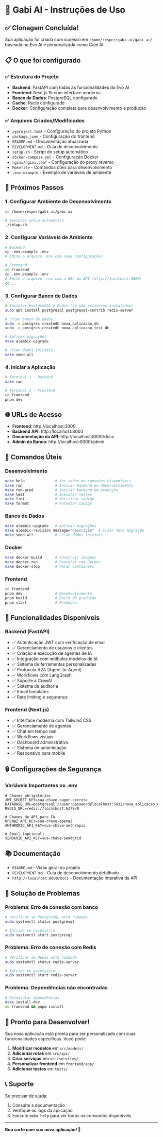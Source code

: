 # 🚀 Gabi AI - Instruções de Uso

## ✅ Clonagem Concluída!

Sua aplicação foi criada com sucesso em `/home/resper/gabi-ai/gabi-ai/` baseada no Evo AI e personalizada como Gabi AI.

## 📋 O que foi configurado

### ✅ Estrutura do Projeto
- **Backend**: FastAPI com todas as funcionalidades do Evo AI
- **Frontend**: Next.js 15 com interface moderna
- **Banco de Dados**: PostgreSQL configurado
- **Cache**: Redis configurado
- **Docker**: Configuração completa para desenvolvimento e produção

### ✅ Arquivos Criados/Modificados
- `pyproject.toml` - Configuração do projeto Python
- `package.json` - Configuração do frontend
- `README.md` - Documentação atualizada
- `DEVELOPMENT.md` - Guia de desenvolvimento
- `setup.sh` - Script de setup automático
- `docker-compose.yml` - Configuração Docker
- `nginx/nginx.conf` - Configuração do proxy reverso
- `Makefile` - Comandos úteis para desenvolvimento
- `.env.example` - Exemplo de variáveis de ambiente

## 🚀 Próximos Passos

### 1. Configurar Ambiente de Desenvolvimento

```bash
cd /home/resper/gabi-ai/gabi-ai

# Executar setup automático
./setup.sh
```

### 2. Configurar Variáveis de Ambiente

```bash
# Backend
cp .env.example .env
# Edite o arquivo .env com suas configurações

# Frontend
cd frontend
cp .env.example .env
# Edite o arquivo .env com a URL da API (http://localhost:8000)
cd ..
```

### 3. Configurar Banco de Dados

```bash
# Instalar PostgreSQL e Redis (se não estiverem instalados)
sudo apt install postgresql postgresql-contrib redis-server

# Criar banco de dados
sudo -u postgres createdb nova_aplicacao_db
sudo -u postgres createdb nova_aplicacao_test_db

# Aplicar migrações
make alembic-upgrade

# Criar dados iniciais
make seed-all
```

### 4. Iniciar a Aplicação

```bash
# Terminal 1 - Backend
make run

# Terminal 2 - Frontend
cd frontend
pnpm dev
```

## 🌐 URLs de Acesso

- **Frontend**: http://localhost:3000
- **Backend API**: http://localhost:8000
- **Documentação da API**: http://localhost:8000/docs
- **Admin do Banco**: http://localhost:8000/admin

## 🔧 Comandos Úteis

### Desenvolvimento
```bash
make help              # Ver todos os comandos disponíveis
make run               # Iniciar backend em desenvolvimento
make run-prod          # Iniciar backend em produção
make test              # Executar testes
make lint              # Verificar código
make format            # Formatar código
```

### Banco de Dados
```bash
make alembic-upgrade   # Aplicar migrações
make alembic-revision message="descrição"  # Criar nova migração
make seed-all          # Criar dados iniciais
```

### Docker
```bash
make docker-build      # Construir imagens
make docker-run        # Executar com Docker
make docker-stop       # Parar containers
```

### Frontend
```bash
cd frontend
pnpm dev               # Desenvolvimento
pnpm build             # Build de produção
pnpm start             # Produção
```

## 🎯 Funcionalidades Disponíveis

### Backend (FastAPI)
- ✅ Autenticação JWT com verificação de email
- ✅ Gerenciamento de usuários e clientes
- ✅ Criação e execução de agentes de IA
- ✅ Integração com múltiplos modelos de IA
- ✅ Sistema de ferramentas personalizadas
- ✅ Protocolo A2A (Agent-to-Agent)
- ✅ Workflows com LangGraph
- ✅ Suporte a CrewAI
- ✅ Sistema de auditoria
- ✅ Email templates
- ✅ Rate limiting e segurança

### Frontend (Next.js)
- ✅ Interface moderna com Tailwind CSS
- ✅ Gerenciamento de agentes
- ✅ Chat em tempo real
- ✅ Workflows visuais
- ✅ Dashboard administrativo
- ✅ Sistema de autenticação
- ✅ Responsivo para mobile

## 🔒 Configurações de Segurança

### Variáveis Importantes no .env
```env
# Chaves obrigatórias
JWT_SECRET_KEY=sua-chave-super-secreta
DATABASE_URL=postgresql://user:password@localhost:5432/nova_aplicacao_db
REDIS_URL=redis://localhost:6379/0

# Chaves de API para IA
OPENAI_API_KEY=sua-chave-openai
ANTHROPIC_API_KEY=sua-chave-anthropic

# Email (opcional)
SENDGRID_API_KEY=sua-chave-sendgrid
```

## 📚 Documentação

- `README.md` - Visão geral do projeto
- `DEVELOPMENT.md` - Guia de desenvolvimento detalhado
- `http://localhost:8000/docs` - Documentação interativa da API

## 🐛 Solução de Problemas

### Problema: Erro de conexão com banco
```bash
# Verificar se PostgreSQL está rodando
sudo systemctl status postgresql

# Iniciar se necessário
sudo systemctl start postgresql
```

### Problema: Erro de conexão com Redis
```bash
# Verificar se Redis está rodando
sudo systemctl status redis-server

# Iniciar se necessário
sudo systemctl start redis-server
```

### Problema: Dependências não encontradas
```bash
# Reinstalar dependências
make install-dev
cd frontend && pnpm install
```

## 🎉 Pronto para Desenvolver!

Sua nova aplicação está pronta para ser personalizada com suas funcionalidades específicas. Você pode:

1. **Modificar modelos** em `src/models/`
2. **Adicionar rotas** em `src/api/`
3. **Criar serviços** em `src/services/`
4. **Personalizar frontend** em `frontend/app/`
5. **Adicionar testes** em `tests/`

## 📞 Suporte

Se precisar de ajuda:
1. Consulte a documentação
2. Verifique os logs da aplicação
3. Execute `make help` para ver todos os comandos disponíveis

---

**Boa sorte com sua nova aplicação! 🚀** 